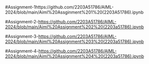 #Assignment-1https://github.com/2203A51786/AIML-2024/blob/main/Aiml%20Assginment%201%20(2203A51786).ipynb


#Assignment-2-https://github.com/2203A51786/AIML-2024/blob/main/Aiml%20Assignment%202%20(2203a51786).ipynb


#Assignment-3-https://github.com/2203A51786/AIML-2024/blob/main/Aiml%20Assignment%203%20(2203a51786).ipynb


#Assignment-4-https://github.com/2203A51786/AIML-2024/blob/main/Aiml%20Assignment%204%20(2203a51786).ipynb



